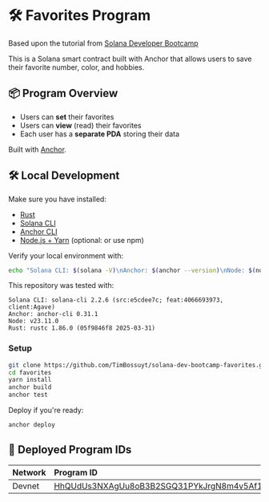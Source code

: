 # 🛠 Favorites Program
Based upon the tutorial from [Solana Developer Bootcamp](https://github.com/solana-developers/developer-bootcamp-2024)

This is a Solana smart contract built with Anchor that allows users to save their favorite number, color, and hobbies.

## 📦 Program Overview
- Users can **set** their favorites
- Users can **view** (read) their favorites
- Each user has a **separate PDA** storing their data

Built with [Anchor](https://book.anchor-lang.com/).

## 🛠 Local Development
Make sure you have installed:
- [Rust](https://rustup.rs/)
- [Solana CLI](https://docs.solana.com/cli/install-solana-cli-tools)
- [Anchor CLI](https://book.anchor-lang.com/getting_started/installation.html)
- [Node.js + Yarn](https://classic.yarnpkg.com/en/docs/install/) (optional: or use npm)

Verify your local environment with:
```bash
echo "Solana CLI: $(solana -V)\nAnchor: $(anchor --version)\nNode: $(node --version)\nRust: $(rustc -V)"
```

This repository was tested with:
```
Solana CLI: solana-cli 2.2.6 (src:e5cdee7c; feat:4066693973, client:Agave)
Anchor: anchor-cli 0.31.1
Node: v23.11.0
Rust: rustc 1.86.0 (05f9846f8 2025-03-31)
```

### Setup
```bash
git clone https://github.com/TimBossuyt/solana-dev-bootcamp-favorites.git
cd favorites
yarn install
anchor build
anchor test
```

Deploy if you're ready:
```bash
anchor deploy
```

## 🚀 Deployed Program IDs
| Network  | Program ID |
|:---------|:-----------|
| Devnet   | [HhQUdUs3NXAgUu8oB3B2SGQ31PYkJrgN8m4v5Af1rX58](https://explorer.solana.com/address/HhQUdUs3NXAgUu8oB3B2SGQ31PYkJrgN8m4v5Af1rX58?cluster=devnet) |



